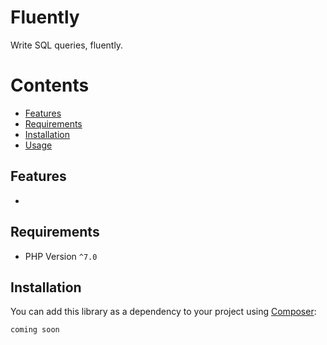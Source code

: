 # Fluently

Write SQL queries, fluently.

# Contents

* [Features](#features)
* [Requirements](#requirements)
* [Installation](#installation)
* [Usage](#usage)

## Features
* 

## Requirements

* PHP Version `^7.0`

## Installation

You can add this library as a dependency to your project using [Composer](https://getcomposer.org/):

`coming soon`
